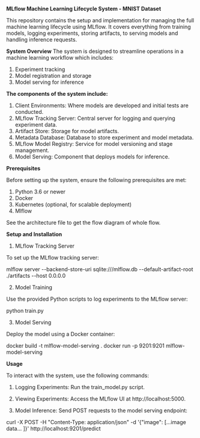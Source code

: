 **MLflow Machine Learning Lifecycle System - MNIST Dataset**

This repository contains the setup and implementation for managing the full machine learning lifecycle using MLflow. It covers everything from training models, logging experiments, storing artifacts, to serving models and handling inference requests.

**System Overview**
The system is designed to streamline operations in a machine learning workflow which includes:

1. Experiment tracking
2. Model registration and storage
3. Model serving for inference

**The components of the system include:**

1. Client Environments: Where models are developed and initial tests are conducted.
2. MLflow Tracking Server: Central server for logging and querying experiment data.
3. Artifact Store: Storage for model artifacts.
4. Metadata Database: Database to store experiment and model metadata.
5. MLflow Model Registry: Service for model versioning and stage management.
6. Model Serving: Component that deploys models for inference.

**Prerequisites**

Before setting up the system, ensure the following prerequisites are met:

1. Python 3.6 or newer
2. Docker
3. Kubernetes (optional, for scalable deployment)
4. Mlflow

See the architecture file to get the flow diagram of whole flow.

**Setup and Installation**

1. MLflow Tracking Server

To set up the MLflow tracking server:

mlflow server --backend-store-uri sqlite:///mlflow.db --default-artifact-root ./artifacts --host 0.0.0.0

2. Model Training

Use the provided Python scripts to log experiments to the MLflow server:

python train.py

3. Model Serving

Deploy the model using a Docker container:

docker build -t mlflow-model-serving .
docker run -p 9201:9201 mlflow-model-serving

**Usage**

To interact with the system, use the following commands:

1. Logging Experiments: Run the train_model.py script.

2. Viewing Experiments: Access the MLflow UI at http://localhost:5000.

3. Model Inference: Send POST requests to the model serving endpoint:

curl -X POST -H "Content-Type: application/json" -d '{"image": [...image data... ]}' http://localhost:9201/predict

